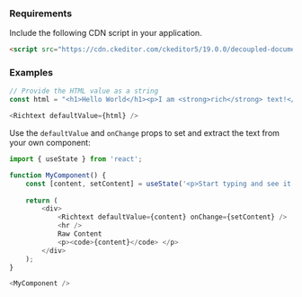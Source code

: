 
### Requirements

Include the following CDN script in your application.

```html
<script src="https://cdn.ckeditor.com/ckeditor5/19.0.0/decoupled-document/ckeditor.js"></script>
```

### Examples

```js
// Provide the HTML value as a string
const html = "<h1>Hello World</h1><p>I am <strong>rich</strong> text!</p>";

<Richtext defaultValue={html} />
```

Use the `defaultValue` and `onChange` props to set and extract the text from your own component:

```js
import { useState } from 'react';

function MyComponent() {
    const [content, setContent] = useState('<p>Start typing and see it update live</p>');
    
    return (
        <div>
            <Richtext defaultValue={content} onChange={setContent} />
            <hr />
            Raw Content
            <p><code>{content}</code> </p>
        </div>
    );
}

<MyComponent />
```